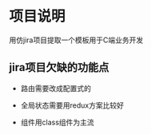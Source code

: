 

# 项目说明

用仿jira项目提取一个模板用于C端业务开发

## jira项目欠缺的功能点

* 路由需要改成配置式的

* 全局状态需要用redux方案比较好

* 组件用class组件为主流







